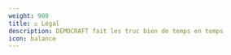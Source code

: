 ```yaml
---
weight: 900
title: ⚖️ Légal
description: DEMOCRAFT fait les truc bien de temps en temps
icon: balance
---
```

